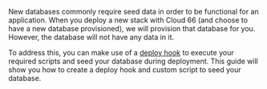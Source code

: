 <!-- post: -->


New databases commonly require seed data in order to be functional for an application.
When you deploy a new stack with Cloud 66 (and choose to have a new database provisioned), we will provision that database for you. However, the database will not have any data in it.

To address this, you can make use of a [deploy hook](http://help.cloud66.com/deployment/deploy-hooks) to execute your required scripts and seed your database during deployment. This guide will show you how to create a deploy hook and custom script to seed your database.

